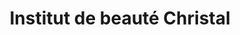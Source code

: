 ---
title: "Institut de beauté Christal"
url: /hendaye/institut-de-beaute-christal/
shop: Kosmetik
---